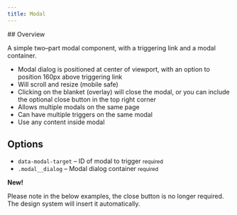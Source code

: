 ```yaml
---
title: Modal
---
```

<div class="jumpnav"></div>
## Overview

A simple two&ndash;part modal component, with a triggering link and a modal container.

* Modal dialog is positioned at center of viewport, with an option to position 160px above triggering link
* Will scroll and resize (mobile safe)
* Clicking on the blanket (overlay) will close the modal, or you can include the optional close button in the top right corner
* Allows multiple modals on the same page
* Can have multiple triggers on the same modal
* Use any content inside modal

## Options
<ul class="nobullet">
  <li><code>data-modal-target</code> &ndash; ID of modal to trigger <small>required</small></li>
  <li><code>.modal__dialog</code> &ndash; Modal dialog container <small>required</small></li>
</ul>

**New!**

Please note in the below examples, the close button is no longer required. The design system will insert it automatically.

